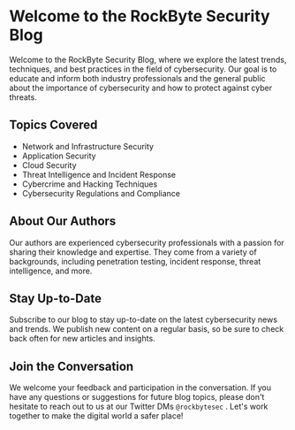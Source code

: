# Welcome to the RockByte Security Blog

Welcome to the RockByte Security Blog, where we explore the latest trends, techniques, and best practices in the field of cybersecurity. Our goal is to educate and inform both industry professionals and the general public about the importance of cybersecurity and how to protect against cyber threats.

## Topics Covered
- Network and Infrastructure Security
- Application Security
- Cloud Security
- Threat Intelligence and Incident Response
- Cybercrime and Hacking Techniques
- Cybersecurity Regulations and Compliance

## About Our Authors
Our authors are experienced cybersecurity professionals with a passion for sharing their knowledge and expertise. They come from a variety of backgrounds, including penetration testing, incident response, threat intelligence, and more.

## Stay Up-to-Date
Subscribe to our blog to stay up-to-date on the latest cybersecurity news and trends. We publish new content on a regular basis, so be sure to check back often for new articles and insights.

## Join the Conversation
We welcome your feedback and participation in the conversation. If you have any questions or suggestions for future blog topics, please don't hesitate to reach out to us at our Twitter DMs `@rockbytesec` . Let's work together to make the digital world a safer place!
